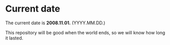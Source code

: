 # Current date

The current date is **2008.11.01.** (YYYY.MM.DD.)

This repository will be good when the world ends, so we will know how long it lasted.